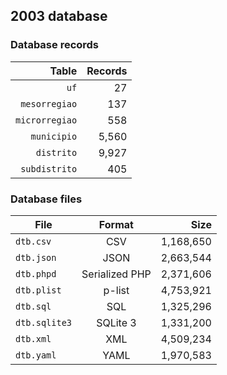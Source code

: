 ## 2003 database

### Database records

|          Table | Records |
| --------------:| -------:|
|           `uf` |      27 |
|  `mesorregiao` |     137 |
| `microrregiao` |     558 |
|    `municipio` |   5,560 |
|     `distrito` |   9,927 |
|  `subdistrito` |     405 |

### Database files

| File          | Format         |      Size |
| ------------- |:--------------:| ---------:|
| `dtb.csv`     | CSV            | 1,168,650 |
| `dtb.json`    | JSON           | 2,663,544 |
| `dtb.phpd`    | Serialized PHP | 2,371,606 |
| `dtb.plist`   | p-list         | 4,753,921 |
| `dtb.sql`     | SQL            | 1,325,296 |
| `dtb.sqlite3` | SQLite 3       | 1,331,200 |
| `dtb.xml`     | XML            | 4,509,234 |
| `dtb.yaml`    | YAML           | 1,970,583 |
